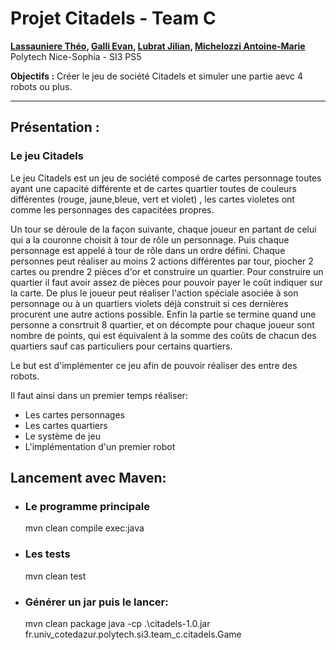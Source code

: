 # Projet Citadels - Team C

**[Lassauniere Théo](https://github.com/theoLassauniere), [Galli Evan](https://github.com/06Games),
[Lubrat Jilian](https://github.com/LubratJilian), [Michelozzi Antoine-Marie](https://github.com/mantoniu)**  
Polytech Nice-Sophia - SI3 PS5

**Objectifs :** Créer le jeu de société Citadels et simuler une partie aevc 4 robots ou plus.

------------------------

## Présentation :

### Le jeu Citadels

Le jeu Citadels est un jeu de société composé de cartes personnage toutes ayant une capacité différente
et de cartes quartier toutes de couleurs différentes (rouge, jaune,bleue, vert et violet)
, les cartes violetes ont comme les personnages des capacitées propres. 

Un tour se déroule de la façon suivante, chaque joueur en partant de celui qui a la couronne choisit à tour 
de rôle un personnage. Puis chaque personnage est appelé à tour de rôle dans un ordre défini. Chaque
personnes peut réaliser au moins 2 actions différentes par tour, piocher 2 cartes ou prendre 2 pièces d'or
et construire un quartier. Pour construire un quartier il faut avoir assez de pièces pour pouvoir payer
le coût indiquer sur la  carte. De plus le joueur peut réaliser l'action spéciale asociée à son 
personnage ou à un quartiers violets déjà construit si ces dernières procurent une autre actions possible. 
Enfin la partie se termine quand une personne a consrtruit 8 quartier, et on décompte pour chaque joueur sont nombre
de points, qui est équivalent à la somme des coûts de chacun des quartiers sauf cas particuliers pour certains quartiers.

Le but est d'implémenter ce jeu afin de pouvoir réaliser des entre des robots.

Il faut ainsi dans un premier temps réaliser:

- Les cartes personnages 
- Les cartes quartiers 
- Le système de jeu
- L'implémentation d'un premier robot

## Lancement avec Maven:

- ### Le programme principale

  mvn clean compile exec:java

- ### Les tests 

  mvn clean test

- ###  Générer un jar puis le lancer:

  mvn clean package
  java -cp .\citadels-1.0.jar fr.univ_cotedazur.polytech.si3.team_c.citadels.Game





